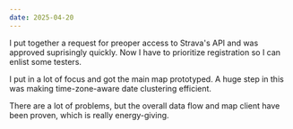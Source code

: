 ```yaml
---
date: 2025-04-20
---
```


I put together a request for preoper access to Strava's API and was approved suprisingly quickly. Now I have to prioritize registration so I can enlist some testers.

I put in a lot of focus and got the main map prototyped. A huge step in this was making time-zone-aware date clustering efficient.

There are a lot of problems, but the overall data flow and map client have been proven, which is really energy-giving.

